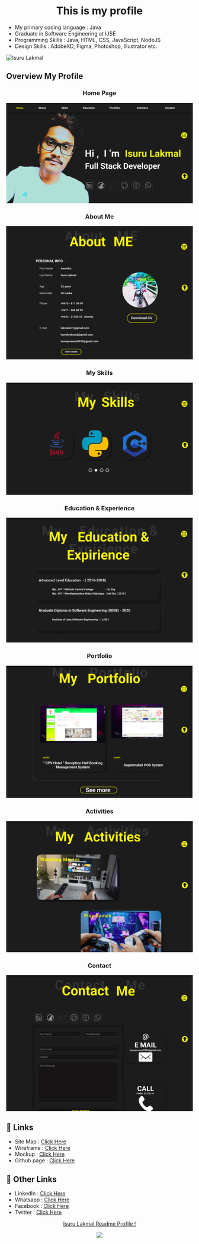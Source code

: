 <h1 align="center">This is my profile</h1>

- My primary coding language : Java
- Graduate in Software Engineering at IJSE
- Programming Skills : Java, HTML, CSS, JavaScript, NodeJS
- Design Skills : AdobeXD, Figma, Photoshop, Illustrator etc.

![Isuru Lakmal](assets/readme_images/myphoto.jpg)


<h2>Overview My Profile️ </h2>

<h3 align="center">Home Page</h3>

![Home Img](assets/readme_images/pro_imgs/1.png)


<h3 align="center">About Me</h3>

![About Img](assets/readme_images/pro_imgs/2.png)

<h3 align="center">My Skills</h3>

![Skills Img](assets/readme_images/pro_imgs/3.png)

<h3 align="center">Education & Experience</h3>

![Education Img](assets/readme_images/pro_imgs/4.png)

<h3 align="center">Portfolio</h3>

![Portfolio Img](assets/readme_images/pro_imgs/5.png)

<h3 align="center">Activities</h3>

![Activities Img](assets/readme_images/pro_imgs/6.png)

<h3 align="center">Contact</h3>

![Contact Img](assets/readme_images/pro_imgs/7.png)


## :link: **Links**
- Site Map : [Click Here](https://www.gloomaps.com/nfzc9C2aWT)
- Wireframe : [Click Here](https://wireframe.cc/pro/pp/da44f8bd4516987)
- Mockup : [Click Here](https://www.figma.com/file/g2kYJpUuH6RpLOBsQYN6HS/Untitled?version-id=1539721373&node-id=1%3A2&viewport=241%2C48%2C0.25)
- Github page : [Click Here](https://isurugithu.github.io/My_profile/)

## :link: **Other Links**
- LinkedIn : [Click Here](http://www.linkedin.com/in/isurulakmal99)
- Whatsapp : [Click Here](https://wa.me/message/GWIVXWGZ6AO6F1)
- Facebook : [Click Here](https://www.facebook.com/anushkaisurulakmal.lakmal/)
- Twitter  : [Click Here](https://twitter.com/AnushkaIsuru72?t=5B3SsIFbGZhhmsYqXuX0Yg&s=09)


<p align="center">
<a href="https://github.com/pasindulakshankudaligama/Readme-File-Styles">
Isuru Lakmal Readme Profile !
</a>
</p>

<p align="center">
  <img src="https://capsule-render.vercel.app/api?type=waving&color=gradient&height=80&section=footer"/>
</p>

